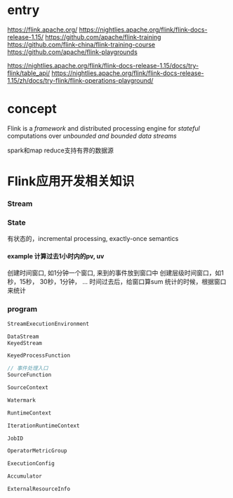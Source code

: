 # entry
https://flink.apache.org/
https://nightlies.apache.org/flink/flink-docs-release-1.15/
https://github.com/apache/flink-training
https://github.com/flink-china/flink-training-course
https://github.com/apache/flink-playgrounds

https://nightlies.apache.org/flink/flink-docs-release-1.15/docs/try-flink/table_api/
https://nightlies.apache.org/flink/flink-docs-release-1.15/zh/docs/try-flink/flink-operations-playground/

# concept
Flink is a *framework* and distributed processing engine for *stateful* computations over *unbounded and bounded data streams*

spark和map reduce支持有界的数据源

# Flink应用开发相关知识

### Stream

### State
有状态的，incremental processing, exactly-once semantics

#### example 计算过去1小时内的pv, uv

创建时间窗口, 如1分钟一个窗口, 来到的事件放到窗口中
	创建层级时间窗口，如1秒，15秒， 30秒，1分钟， ...
时间过去后，给窗口算sum
统计的时候，根据窗口来统计

### program

```java
StreamExecutionEnvironment 

DataStream
KeyedStream

KeyedProcessFunction

// 事件处理入口
SourceFunction 

SourceContext

Watermark

RuntimeContext

IterationRuntimeContext

JobID

OperatorMetricGroup

ExecutionConfig

Accumulator

ExternalResourceInfo

```